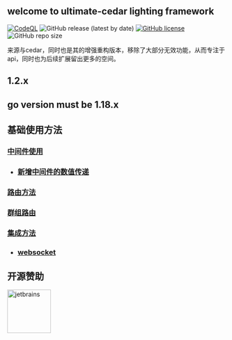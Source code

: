 ## welcome to ultimate-cedar lighting framework
[![CodeQL](https://github.com/tungyao/ultimate-cedar/actions/workflows/codeql-analysis.yml/badge.svg?branch=main)](https://github.com/tungyao/ultimate-cedar/actions/workflows/codeql-analysis.yml)
![GitHub release (latest by date)](https://img.shields.io/github/v/release/tungyao/ultimate-cedar)
[![GitHub license](https://img.shields.io/github/license/tungyao/ultimate-cedar)](https://github.com/tungyao/ultimate-cedar/blob/main/LICENSE)
![GitHub repo size](https://img.shields.io/github/repo-size/tungyao/ultimate-cedar)

来源与cedar，同时也是其的增强重构版本，移除了大部分无效功能，从而专注于api，同时也为后续扩展留出更多的空间。
## 1.2.x
## **go version must be 1.18.x**
## 基础使用方法
### [中间件使用](https://tungyao.github.io/ultimate-cedar/middleware)
 * ### [新增中间件的数值传递](https://tungyao.github.io/ultimate-cedar/middleware/context)
### [路由方法](https://tungyao.github.io/ultimate-cedar/router)
### [群组路由](https://tungyao.github.io/ultimate-cedar/group)
### [集成方法](https://tungyao.github.io/ultimate-cedar/ultimate)
 * ### [websocket](https://tungyao.github.io/ultimate-cedar/websocket)
## 开源赞助


<img alt="jetbrains" src="https://account.jetbrains.com/static/images/jetbrains-logo-inv.svg" width="100" height="100"/>

